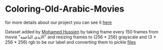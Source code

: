 # Coloring-Old-Arabic-Movies

for more details about our project you can see it <a href="https://github.com/teamleader6/Coloring-Old-Arabic-Movies/blob/master/B7b%20El-Cima.pdf">here</a>

Dataset added by <a href="https://github.com/teamleader6">Mohamed Hussien</a> by taking frame every 150 frames from movie "اﻻيدى الناعمة" and resizing frames to (256 * 256) grayscale and (3 * 256 * 256) rgb to be our label and converting them to pickle <a href="https://drive.google.com/drive/folders/15wwnNCTXhzT7KGAFsNSb8DvGGuiBmxrw?usp=sharing">files</a>
